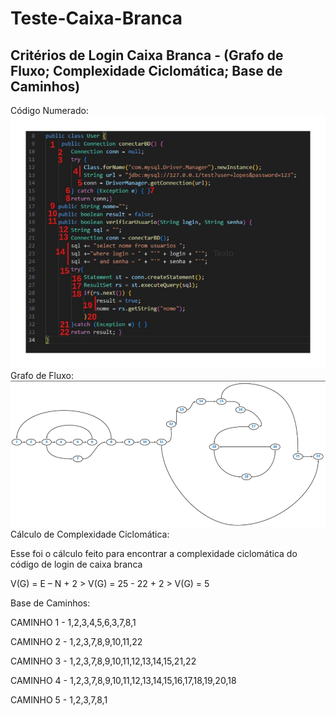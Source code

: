 # Teste-Caixa-Branca
## Critérios de Login Caixa Branca - (Grafo de Fluxo; Complexidade Ciclomática; Base de Caminhos)
Código Numerado: 
<img src= "numeracao do codigo.jpeg">
Grafo de Fluxo:
<img src="grafo de fluxo.png">
Cálculo de Complexidade Ciclomática:
<p>Esse foi o cálculo feito para encontrar a complexidade ciclomática do código de login de caixa branca</p> 
<p>V(G) = E – N + 2 > V(G) = 25 - 22 + 2 > V(G) = 5</p>
Base de Caminhos:
<p>CAMINHO 1 - 1,2,3,4,5,6,3,7,8,1</p> 
<p>CAMINHO 2 - 1,2,3,7,8,9,10,11,22</p> 
<p>CAMINHO 3 - 1,2,3,7,8,9,10,11,12,13,14,15,21,22</p> 
<p>CAMINHO 4 - 1,2,3,7,8,9,10,11,12,13,14,15,16,17,18,19,20,18</p> 
<p>CAMINHO 5 - 1,2,3,7,8,1</p> 



